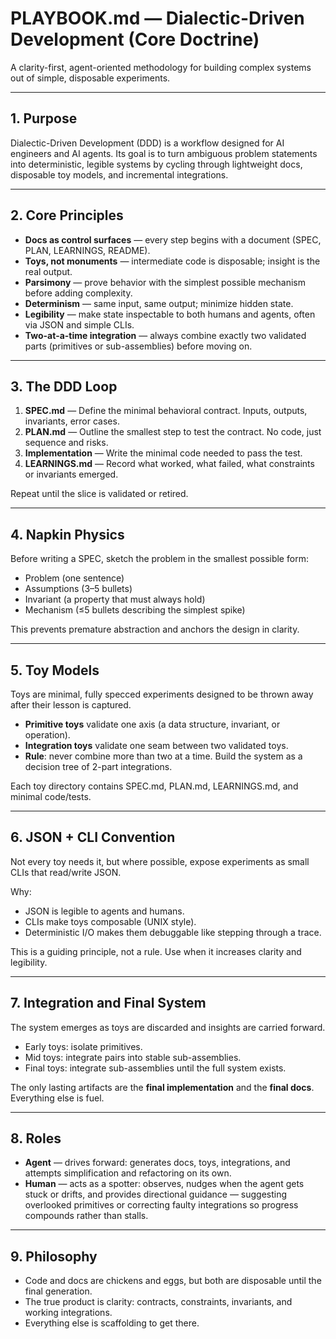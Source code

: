 # PLAYBOOK.md — Dialectic-Driven Development (Core Doctrine)

A clarity-first, agent-oriented methodology for building complex systems out of simple, disposable experiments.  

---

## 1. Purpose

Dialectic-Driven Development (DDD) is a workflow designed for AI engineers and AI agents. Its goal is to turn ambiguous problem statements into deterministic, legible systems by cycling through lightweight docs, disposable toy models, and incremental integrations.  

---

## 2. Core Principles

- **Docs as control surfaces** — every step begins with a document (SPEC, PLAN, LEARNINGS, README).  
- **Toys, not monuments** — intermediate code is disposable; insight is the real output.  
- **Parsimony** — prove behavior with the simplest possible mechanism before adding complexity.  
- **Determinism** — same input, same output; minimize hidden state.  
- **Legibility** — make state inspectable to both humans and agents, often via JSON and simple CLIs.  
- **Two-at-a-time integration** — always combine exactly two validated parts (primitives or sub-assemblies) before moving on.  

---

## 3. The DDD Loop

1. **SPEC.md** — Define the minimal behavioral contract. Inputs, outputs, invariants, error cases.  
2. **PLAN.md** — Outline the smallest step to test the contract. No code, just sequence and risks.  
3. **Implementation** — Write the minimal code needed to pass the test.  
4. **LEARNINGS.md** — Record what worked, what failed, what constraints or invariants emerged.  

Repeat until the slice is validated or retired.  

---

## 4. Napkin Physics

Before writing a SPEC, sketch the problem in the smallest possible form:  

- Problem (one sentence)  
- Assumptions (3–5 bullets)  
- Invariant (a property that must always hold)  
- Mechanism (≤5 bullets describing the simplest spike)  

This prevents premature abstraction and anchors the design in clarity.  

---

## 5. Toy Models

Toys are minimal, fully specced experiments designed to be thrown away after their lesson is captured.  

- **Primitive toys** validate one axis (a data structure, invariant, or operation).  
- **Integration toys** validate one seam between two validated toys.  
- **Rule**: never combine more than two at a time. Build the system as a decision tree of 2-part integrations.  

Each toy directory contains SPEC.md, PLAN.md, LEARNINGS.md, and minimal code/tests.  

---

## 6. JSON + CLI Convention

Not every toy needs it, but where possible, expose experiments as small CLIs that read/write JSON.  

Why:  
- JSON is legible to agents and humans.  
- CLIs make toys composable (UNIX style).  
- Deterministic I/O makes them debuggable like stepping through a trace.  

This is a guiding principle, not a rule. Use when it increases clarity and legibility.  

---

## 7. Integration and Final System

The system emerges as toys are discarded and insights are carried forward.  

- Early toys: isolate primitives.  
- Mid toys: integrate pairs into stable sub-assemblies.  
- Final toys: integrate sub-assemblies until the full system exists.  

The only lasting artifacts are the **final implementation** and the **final docs**. Everything else is fuel.  

---

## 8. Roles

- **Agent** — drives forward: generates docs, toys, integrations, and attempts simplification and refactoring on its own.
- **Human** — acts as a spotter: observes, nudges when the agent gets stuck or drifts, and provides directional guidance — suggesting overlooked primitives or correcting faulty integrations so progress compounds rather than stalls.
---

## 9. Philosophy

- Code and docs are chickens and eggs, but both are disposable until the final generation.  
- The true product is clarity: contracts, constraints, invariants, and working integrations.  
- Everything else is scaffolding to get there.  
  